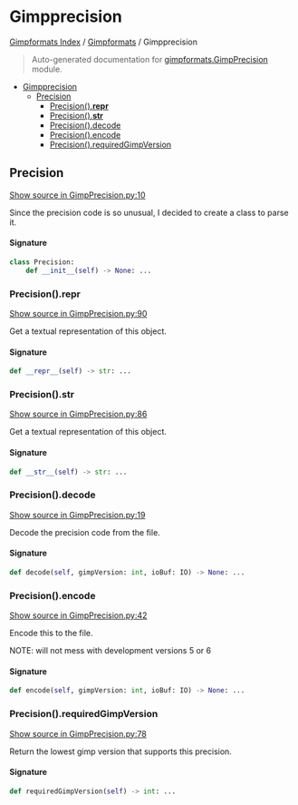 # Gimpprecision

[Gimpformats Index](../README.md#gimpformats-index) / [Gimpformats](./index.md#gimpformats) / Gimpprecision

> Auto-generated documentation for [gimpformats.GimpPrecision](../../../gimpformats/GimpPrecision.py) module.

- [Gimpprecision](#gimpprecision)
  - [Precision](#precision)
    - [Precision().__repr__](#precision()__repr__)
    - [Precision().__str__](#precision()__str__)
    - [Precision().decode](#precision()decode)
    - [Precision().encode](#precision()encode)
    - [Precision().requiredGimpVersion](#precision()requiredgimpversion)

## Precision

[Show source in GimpPrecision.py:10](../../../gimpformats/GimpPrecision.py#L10)

Since the precision code is so unusual, I decided to create a class to parse it.

#### Signature

```python
class Precision:
    def __init__(self) -> None: ...
```

### Precision().__repr__

[Show source in GimpPrecision.py:90](../../../gimpformats/GimpPrecision.py#L90)

Get a textual representation of this object.

#### Signature

```python
def __repr__(self) -> str: ...
```

### Precision().__str__

[Show source in GimpPrecision.py:86](../../../gimpformats/GimpPrecision.py#L86)

Get a textual representation of this object.

#### Signature

```python
def __str__(self) -> str: ...
```

### Precision().decode

[Show source in GimpPrecision.py:19](../../../gimpformats/GimpPrecision.py#L19)

Decode the precision code from the file.

#### Signature

```python
def decode(self, gimpVersion: int, ioBuf: IO) -> None: ...
```

### Precision().encode

[Show source in GimpPrecision.py:42](../../../gimpformats/GimpPrecision.py#L42)

Encode this to the file.

NOTE: will not mess with development versions 5 or 6

#### Signature

```python
def encode(self, gimpVersion: int, ioBuf: IO) -> None: ...
```

### Precision().requiredGimpVersion

[Show source in GimpPrecision.py:78](../../../gimpformats/GimpPrecision.py#L78)

Return the lowest gimp version that supports this precision.

#### Signature

```python
def requiredGimpVersion(self) -> int: ...
```